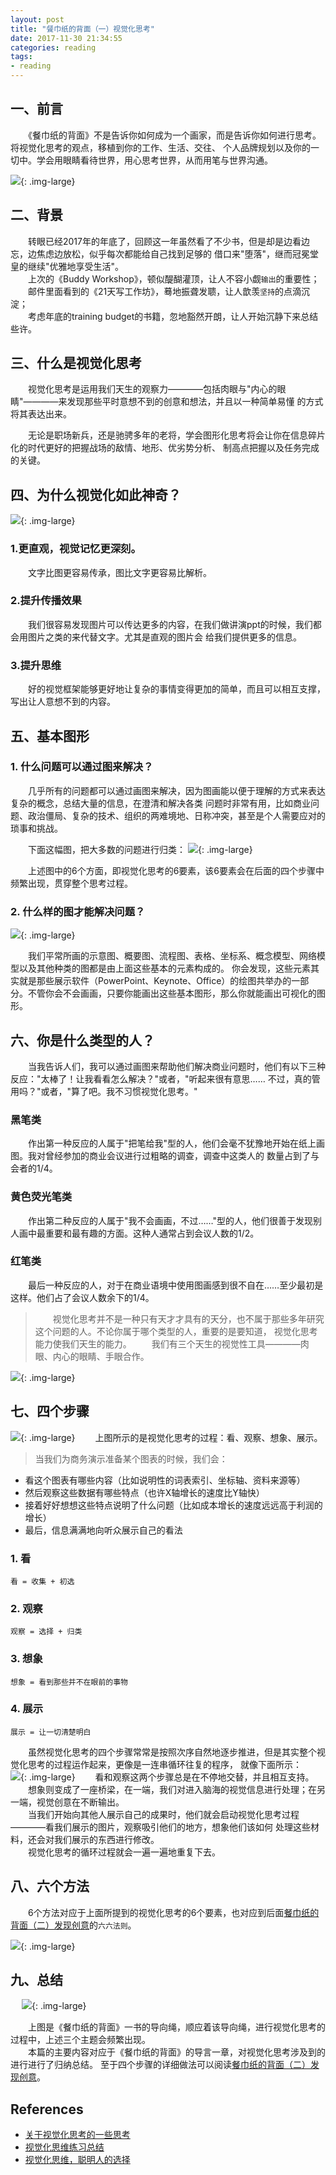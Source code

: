 ```yaml
---
layout: post
title: "餐巾纸的背面（一）视觉化思考"
date: 2017-11-30 21:34:55
categories: reading
tags:
- reading
---
```

## 一、前言
　　《餐巾纸的背面》不是告诉你如何成为一个画家，而是告诉你如何进行思考。将视觉化思考的观点，移植到你的工作、生活、交往、
个人品牌规划以及你的一切中。学会用眼睛看待世界，用心思考世界，从而用笔与世界沟通。

<!-- more -->

![](/assets/img/2017/餐巾纸的背面-视觉化思考-大纲.jpg){: .img-large}

## 二、背景
　　转眼已经2017年的年底了，回顾这一年虽然看了不少书，但是却是边看边忘，边焦虑边放松，似乎每次都能给自己找到足够的
借口来"堕落"，继而冠冕堂皇的继续"优雅地享受生活"。  
　　上次的《Buddy Workshop》，顿似醍醐灌顶，让人不容小觑`输出`的重要性；  
　　邮件里面看到的《21天写工作坊》，蓦地振聋发聩，让人歆羡`坚持`的点滴沉淀；  
　　考虑年底的training budget的书籍，忽地豁然开朗，让人开始沉静下来总结些许。  

## 三、什么是视觉化思考

　　视觉化思考是运用我们天生的观察力————包括肉眼与"内心的眼睛"————来发现那些平时意想不到的创意和想法，并且以一种简单易懂
的方式将其表达出来。  

　　无论是职场新兵，还是驰骋多年的老将，学会图形化思考将会让你在信息碎片化的时代更好的把握战场的敌情、地形、优劣势分析、
制高点把握以及任务完成的关键。  

## 四、为什么视觉化如此神奇？

![](/assets/img/2017/餐巾纸的背面-视觉化思考-为什么.jpg){: .img-large}

### 1.更直观，视觉记忆更深刻。
　　文字比图更容易传承，图比文字更容易比解析。

### 2.提升传播效果
　　我们很容易发现图片可以传达更多的内容，在我们做讲演ppt的时候，我们都会用图片之类的来代替文字。尤其是直观的图片会
给我们提供更多的信息。

### 3.提升思维
　　好的视觉框架能够更好地让复杂的事情变得更加的简单，而且可以相互支撑，写出让人意想不到的内容。

## 五、基本图形

### 1. 什么问题可以通过图来解决？
　　几乎所有的问题都可以通过画图来解决，因为图画能以便于理解的方式来表达复杂的概念，总结大量的信息，在澄清和解决各类
问题时非常有用，比如商业问题、政治僵局、复杂的技术、组织的两难境地、日称冲突，甚至是个人需要应对的琐事和挑战。  

　　下面这幅图，把大多数的问题进行归类：
![](/assets/img/2017/餐巾纸的背面-视觉化思考-6要素.jpg){: .img-large}

　　上述图中的6个方面，即视觉化思考的6要素，该6要素会在后面的四个步骤中频繁出现，贯穿整个思考过程。

### 2. 什么样的图才能解决问题？

![](/assets/img/2017/餐巾纸的背面-视觉化思考-基本图形.jpg){: .img-large}

　　我们平常所画的示意图、概要图、流程图、表格、坐标系、概念模型、网络模型以及其他种类的图都是由上面这些基本的元素构成的。
你会发现，这些元素其实就是那些展示软件（PowerPoint、Keynote、Office）的绘图共举办的一部分。不管你会不会画画，只要你能画出这些基本图形，那么你就能画出可视化的图形。

## 六、你是什么类型的人？

　　当我告诉人们，我可以通过画图来帮助他们解决商业问题时，他们有以下三种反应："太棒了！让我看看怎么解决？"或者，"听起来很有意思……
不过，真的管用吗？"或者，"算了吧。我不习惯视觉化思考。"

### 黑笔类
　　作出第一种反应的人属于"把笔给我"型的人，他们会毫不犹豫地开始在纸上画图。我对曾经参加的商业会议进行过粗略的调查，调查中这类人的
数量占到了与会者的1/4。
### 黄色荧光笔类
　　作出第二种反应的人属于"我不会画画，不过……"型的人，他们很善于发现别人画中最重要和最有趣的方面。这种人通常占到会议人数的1/2。
### 红笔类
　　最后一种反应的人，对于在商业语境中使用图画感到很不自在……至少最初是这样。他们占了会议人数余下的1/4。

>　　视觉化思考并不是一种只有天才才具有的天分，也不属于那些多年研究这个问题的人。不论你属于哪个类型的人，重要的是要知道，
>视觉化思考能力使我们天生的能力。
>　　我们有三个天生的视觉性工具————肉眼、内心的眼睛、手眼合作。

![](/assets/img/2017/餐巾纸的背面-视觉化思考-天生的工具.jpg){: .img-large}

## 七、四个步骤

![](/assets/img/2017/餐巾纸的背面-视觉化思考-四个步骤.jpg){: .img-large}
　　上图所示的是视觉化思考的过程：看、观察、想象、展示。

>当我们为商务演示准备某个图表的时候，我们会：
- 看这个图表有哪些内容（比如说明性的词表索引、坐标轴、资料来源等）
- 然后观察这些数据有哪些特点（也许X轴增长的速度比Y轴快）
- 接着好好想想这些特点说明了什么问题（比如成本增长的速度远远高于利润的增长）
- 最后，信息满满地向听众展示自己的看法

### 1. 看
```
看 = 收集 + 初选
```

### 2. 观察
```
观察 = 选择 + 归类
```

### 3. 想象
```
想象 = 看到那些并不在眼前的事物
```

### 4. 展示
```
展示 = 让一切清楚明白
```

　　虽然视觉化思考的四个步骤常常是按照次序自然地逐步推进，但是其实整个视觉化思考的过程运作起来，更像是一连串循环往复的程序，
就像下面所示：  
![](/assets/img/2017/餐巾纸的背面-视觉化思考-步骤循环.jpg){: .img-large}
　　看和观察这两个步骤总是在不停地交替，并且相互支持。  
　　想象则变成了一座桥梁，在一端，我们对进入脑海的视觉信息进行处理；在另一端，视觉创意在不断输出。  
　　当我们开始向其他人展示自己的成果时，他们就会启动视觉化思考过程————看我们展示的图片，观察吸引他们的地方，想象他们该如何
处理这些材料，还会对我们展示的东西进行修改。  
　　视觉化思考的循环过程就会一遍一遍地重复下去。  

## 八、六个方法
　　6个方法对应于上面所提到的视觉化思考的6个要素，也对应到后面[餐巾纸的背面（二）发现创意]()的`六六法则`。

![](/assets/img/2017/餐巾纸的背面-视觉化思考-6种方法.jpg){: .img-large}

## 九、总结
　
![](/assets/img/2017/餐巾纸的背面-视觉化思考-导向绳.jpg){: .img-large}

　　上图是《餐巾纸的背面》一书的导向绳，顺应着该导向绳，进行视觉化思考的过程中，上述三个主题会频繁出现。  
　　本篇的主要内容对应于《餐巾纸的背面》的导言一章，对视觉化思考涉及到的进行进行了归纳总结。
至于四个步骤的详细做法可以阅读[餐巾纸的背面（二）发现创意](http://zhangyuyu.github.io//)。

## References
* [关于视觉化思考的一些思考](http://www.jianshu.com/p/413c2acfe8b0)
* [视觉化思维练习总结](http://www.jianshu.com/p/cb39a06d95c2)
* [视觉化思维，聪明人的选择](http://www.jianshu.com/p/55376a84d951)
